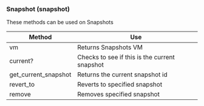 ### Snapshot (snapshot)

These methods can be used on Snapshots

| Method                 | Use                                           |
| ---------------------- | --------------------------------------------- |
| vm                     | Returns Snapshots VM                          |
| current?               | Checks to see if this is the current snapshot |
| get\_current\_snapshot | Returns the current snapshot id               |
| revert\_to             | Reverts to specified snapshot                 |
| remove                 | Removes specified snapshot                    |
